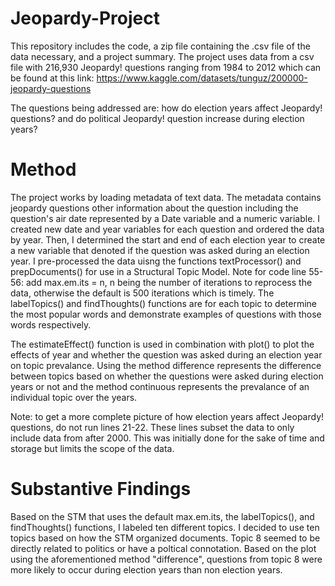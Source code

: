 # Jeopardy-Project
This repository includes the code, a zip file containing the .csv file of the data necessary, and a project summary.
The project uses data from a csv file with 216,930 Jeopardy! questions ranging from 1984 to 2012 which can be found at this link: https://www.kaggle.com/datasets/tunguz/200000-jeopardy-questions 

The questions being addressed are: how do election years affect Jeopardy! questions? and do political Jeopardy! question increase during election years? 

# Method
The project works by loading metadata of text data. The metadata contains jeopardy questions other information about the question including the question's air date represented by a Date variable and a numeric variable. 
I created new date and year variables for each question and ordered the data by year. Then, I determined the start and end of each election year to create a new variable that denoted if the question was asked during an election year. 
I pre-processed the data uisng the functions textProcessor() and prepDocuments() for use in a Structural Topic Model. Note for code line 55-56: add max.em.its = n, n being the number of iterations to reprocess the data, otherwise the default is 500 iterations which is timely. 
The labelTopics() and findThoughts() functions are for each topic to determine the most popular words and demonstrate examples of questions with those words respectively. 

The estimateEffect() function is used in combination with plot() to plot the effects of year and whether the question was asked during an election year on topic prevalance. Using the method difference represents the difference between topics based on whether the questions were asked during election years or not and the method continuous represents the prevalance of an individual topic over the years. 

Note: to get a more complete picture of how election years affect Jeopardy! questions, do not run lines 21-22. These lines subset the data to only include data from after 2000. This was initially done for the sake of time and storage but limits the scope of the data. 

# Substantive Findings 
Based on the STM that uses the default max.em.its, the labelTopics(), and findThoughts() functions, I labeled ten different topics. I decided to use ten topics based on how the STM organized documents. Topic 8 seemed to be directly related to politics or have a poltical connotation. Based on the plot using the aforementioned method "difference", questions from topic 8 were more likely to occur during election years than non election years. 
